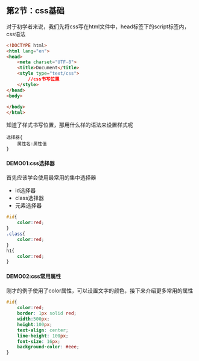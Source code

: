 ## 第2节：css基础
对于初学者来说，我们先将css写在html文件中，head标签下的script标签内，css语法
``` html
<!DOCTYPE html>
<html lang="en">
<head>
    <meta charset="UTF-8">
    <title>Document</title>
    <style type="text/css">
        //css书写位置
    </style>
</head>
<body>
    
</body>
</html>
```

知道了样式书写位置，那用什么样的语法来设置样式呢
```
选择器{
    属性名:属性值
}
```

#### DEMO01:css选择器
首先应该学会使用最常用的集中选择器
* id选择器
* class选择器
* 元素选择器
``` css
#id{
    color:red;
}
.class{
    color:red;
}
h1{
    color:red;
}
```

#### DEMO02:css常用属性
刚才的例子使用了color属性，可以设置文字的颜色，接下来介绍更多常用的属性
``` css
#id{
    color:red;
    border: 1px solid red;
    width:500px;
    height:100px;
    text-align: center;
    line-height: 100px;
    font-size: 16px;
    background-color: #eee;
}
```
